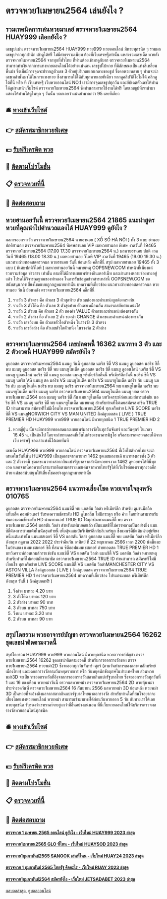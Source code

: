 # ตรวจหวย1เมษายน2564 เล่นยังไง ?
## รวมเทคนิคการเล่นหวยมาเลย์ ตรวจหวย1เมษายน2564 HUAY999 เลือกยังไง ?
เลขธูปแม่น ตรวจหวย1เมษายน2564 HUAY999 หวย999 หวยออนไลน์ มีหวยทุกชนิด ๆ รวมผลเลขธูปจากทุกสำนัก เข้าดูได้ฟรี ไม่มีค่าธรรวมเนียม ต้องที่เว็บเศรษฐีเท่านั้น แหล่งรวมเลขเด็ด หวยดัง ตรวจหวย1เมษายน2564 จากทุกที่ทั่วไทย ที่ท่านต้องเข้ามาดูกับตา ตรวจหวย1เมษายน2564 สามารถทำเงินจากการแทงหวยออนไลน์ได้อย่างแน่นอน
เลขธูปใบ้หวย ที่มีลักษณะเป็นแท่งสี่เหลี่ยมพื้นผ้า ซึ่งเมื่อมีการจุดจะปรากฏตัวเลข 3 ตัวอยู่บริเวณแกนกลางของธูป ซึ่งคอหวยหลาย ๆ ท่านจะนำเลขเหล่านั้นมาใช้ในการแทงหวย ซึ่งสามารถใช้ได้กับทุกหวยเลยทีเดียว
หากดูคลิปวิดีโอไม่ได้ คลิกดู ได้ที่นี่ หรือ
ที่ เว็บเศรษฐี เว็บหวยออนไลน์ NO.1 เรามีการจุดเลขธูปทุกวัน และอัปเดตตัวเลขให้ท่านได้ดูผ่านหน้าเว็บไซต์ ตรวจหวย1เมษายน2564 ซึ่งท่านสามารถใช้งานได้ฟรี โดยเลขธูปที่เรานำมาแสดงให้ท่านได้ดูในทุก ๆ วันนั้น บอกเลยว่าแม่นยำมากกว่า 95 เลยทีเดียว

## 🛎 [ทางเข้าเว็บไซต์](https://bit.ly/3BG5bNw)
## 👉 [สมัครสมาชิกหวยพิเศษ](https://bit.ly/3BG5bNw)
## 💵 [รับฟรีเครดิต หวย](https://bit.ly/3C3mvgS)
## 👑 [ติดตามโปรโมชั่น](https://bit.ly/3C3mvgS)
## 📋 [ตรวจหวยที่นี้](https://bit.ly/3C3mvgS)
## 📱 [ติดต่อสอบถาม](https://bit.ly/3C3mvgS)

## หวยฮานอยวันนี้ ตรวจหวย1เมษายน2564 21865 แนะนำสูตรหวยที่คุณนำไปคำนวณเองได้ HUAY999 ดูยังไง ?
ผลการออกรางวัล ตรวจหวย1เมษายน2564 หวยฮานอย ( XỔ SỐ HÀ NỘI ) ทั้ง 3 แบบ ฮานอย ปกติฮานอย ตรวจหวย1เมษายน2564 พิเศษฮานอย VIP
ผลหวยฮานอย พิเศษ งวดวันที่ 19465 ตรวจหวย1เมษายน2564 (17.00 17.30 ตรวจหวย1เมษายน2564 น.)
ผลหวยฮานอย ปกติ งวดวันที่ 19465 (18.00 18.30 น.)
ผลหวยฮานอย วีไอพี VIP งวดวันที่ 19465 (19.00 19.30 น.)
 แนวทางถ่ายทอดสดตรวจผล หวยฮานอย วันนี้ ย้อนหลัง คลิ๊กที่นี่ 
สรุป ผลหวยฮานอย 19465 ทั้ง 3 แบบ ( พิเศษปกติวีไอพี ) ผลหวยฮานอยวันนี้
หมายเหตุ OOPSNEW.COM ทำหน้าที่เพียงแค่รวบรวมข้อมูล ข่าวสาร เท่านั้น ตามที่ได้มีการเผยแพร่ทางอินเตอร์เน็ท และผ่านทางหลายช่องทางอยู่แล้ว โปรดใช้วิจารณญาณของท่านเอง ในการรับข้อมูลข่าวสารเหล่านี้ OOPSNEW.COM ขอสนับสนุนการเสี่ยงโชคแบบถูกกฎหมายเท่านั้น
บทความที่เกี่ยวข้อง
แนวทางถ่ายทอดสดตรวจผล หวยฮานอย วันนี้ ย้อนหลัง ตรวจหวย1เมษายน2564 คลิ๊กที่นี่
1. รางวัล 3 ตัวตรง คือ ตัวเลข 3 ตัวสุดท้าย ตัวเลขต้องและตำแหน่งถูกต้องตรงกัน
2. รางวัล 3 ตัวโต๊ด คือ ตัวเลข 3 ตัวสุดท้าย ตัวเลขเหมือนกัน สามารถสลับตำแหน่งได้
3. รางวัล 2 ตัวบน คือ ตัวเลข 2 ตัว ของค่า VALUE ตัวเลขและตำแหน่งต้องตรงกัน
4. รางวัล 2 ตัวล่าง คือ ตัวเลข 2 ตัว ของค่า CHANGE ตัวเลขและตำแหน่งต้องตรงกัน
5. รางวัล เลขวิ่งบน คือ ตัวเลขตัวใดตัวหนึ่ง ในรางวัล 3 ตัวตรง
6. รางวัล เลขวิ่งล่าง คือ ตัวเลขตัวใดตัวหนึ่ง ในรางวัล 2 ตัวล่าง

## ตรวจหวย1เมษายน2564 เลขปลดหนี้ 16362 แนวทาง 3 ตัว และ 2 ตัวงวดนี้ HUAY999 สมัครยังไง ?
ดูบอลสด ตรวจหวย1เมษายน2564 แมนยู วันนี้ ดูบอลสด นอริช ซิตี้ VS แมนยู ดูบอลสด นอริช ซิตี้ พบ แมนยู ดูบอลสด นอริช ซิตี้ พบ แมนยูไนเต็ด ดูบอลสด นอริช ซิตี้ แมนยู ดูออนไลน์ นอริช ซิตี้ VS แมนยู ดูออนไลน์ นอริช ซิตี้ แมนยู บอลสด แมนยู พรีเมียร์ลีกคืนนี้ พรีเมียร์ลีกวันนี้ นอริช ซิตี้ VS แมนยู นอริช VS แมนยู สด นอริช VS แมนยูไนเต็ด นอริช VS แมนฯยูไนเต็ด นอริช กับ แมนยู นอริช กับ แมนยูไนเต็ด นอริช พบ แมนยู นอริช ตรวจหวย1เมษายน2564 พบ แมนยูไนเต็ด นอริช พบ แมนฯยูไนเต็ด นอริช แมนยู นอริช ตรวจหวย1เมษายน2564 แมนยูไนเต็ด แมนยู บอล ตรวจหวย1เมษายน2564 บอล แมนยู
นอริช ซิตี้ กับ แมนฯยูไนเต็ด
บทวิเคราะห์ก่อนเกมส์การแข่งขัน นอริช ซิตี้ VS แมนยู
นอริช ซิตี้ พบ แมนฯยูไนเต็ด
หมายเหตุ สำหรับท่านที่ไม่เคยสมัครสมาชิค TRUE ID ท่านสามารถ สมัครฟรีไม่มีเงื่อนไข ตรวจหวย1เมษายน2564 ทุกเครือข่าย
LIVE SCORE นอริช ซิตี้ VS แมนยูNORWICH CITY VS MAN UNITED
ลิงค์ดูบอลสด ( LIVE )
 TRUE PREMIER HD HUAY999 หวย999 หวยออนไลน์ มีหวยทุกชนิด 1 
 TRUE PREMIER HD 2 
1. หวยญี่ปุ่น นั้นจะมีการถ่ายทอดสดและเผยแพร่ผลรางวัลในทุกวันจันทร์ และวันศุกร์ ในเวลา 16.45 น. เป็นต้นไป โดยจะถ่ายทอดสดที่เว็บไซต์ของธนาคารมิซูโฮ หรือสามารถตรวจสอบได้จากเว็บ เศรษฐี ของเราแห่งนี้ได้เลยทันที

เลขเด็ด HUAY999 หวย999 หวยออนไลน์ ตรวจหวย1เมษายน2564 ที่เว็บไซต์หวยไทยจะนำเสนอในวันนี้นั้น HUAY999 เป็นชุดเลขจากหวยทร 1462 ชุดเลขผลงานดี แนวทางเลขทั้ง 3 ตัว และ 2 ตัวงวดนี้ ชุดเลขแนวทางสลากกินแบ่งรัฐบาลจากสำนักหวยทรงวด 1462 ดูหวยทรได้ที่นี่ทุกงวด นอกจากนี้คอหวยยังสามารถติดตามตารางเลขเด่นจากหวยไทยรัฐได้ที่เว็บไซต์ของเราทุกงวดอีกด้วย แต่ขอสนับสนุนใฟ้เสี่ยงโชคอย่างถูกกฎหมายเท่านั้น

## ตรวจหวย1เมษายน2564 แนวทางเสี่ยงโชค หวยเจาะใจลุงหวัง 010765
ดูบอลสด ตรวจหวย1เมษายน2564 แมนซิตี้ พบ แอสตัน วิลล่า พรีเมียร์ลีก สำหรับ ดูผ่านมือถือ แท็บเล็ต คอมพิวเตอร์ รับรองความชัดระดับ HD ดูไหลลื่น ไม่มีกระตุก หรือ ค้าง โดยท่านสามารถรับชมความคมชัดระดับ HD ผ่านทางแอป TRUE ID ได้ทุกช่องทางแมนซิตี้ พบ ตรวจหวย1เมษายน2564 แอสตัน วิลล่า สำหรับแฟนบอลแล้ว เป็นแมตช์ที่ไม่ควรพลาดเป็นอย่างยิ่ง แมนซิตี้ต้องการสามแต้มในนัดสุดท้ายนี้ เพื่อลุ้นแชมป์พรีเมียร์ลีกกับลิเวอร์พูล ซึ่งแมนซิตี้มีแต้มนำอยู่เพียงหนึ่งแต้มเท่านั้น
แมนเชสเตอร์ ซิตี้ VS แอสตัน วิลล่า
ดูบอลสด แมนซิตี้ พบ แอสตัน วิลล่า พรีเมียร์ลีก อังกฤษ ฤดูกาล 2022 2022 ประจำคืนวัน อาทิตย์ ที่ 22 พฤษภาคม 2566 เวลา 2200 นัดนี้แตะในบ้านของ แมนเชสเตอร์ ซิตี้ ที่สนาม ซิตีออฟแมนเชสเตอร์ ถ่ายทอดสด TRUE PREMIER HD 1
บทวิเคราะห์ก่อนเกมส์การแข่งขัน แมนซิตี้ VS แอสตัน วิลล่า
แมนซิตี้ VS แอสตัน วิลล่า
หมายเหตุ สำหรับท่านที่ไม่เคยสมัครสมาชิค ตรวจหวย1เมษายน2564 TRUE ID ท่านสามารถ สมัครฟรีไม่มีเงื่อนไข ทุกเครือข่าย
LIVE SCORE แมนซิตี้ VS แอสตัน วิลล่าMANCHESTER CITY VS ASTON VILLA
ลิงค์ดูบอลสด ( LIVE )
 ลิงค์ดูบอลสด ตรวจหวย1เมษายน2564 
 TRUE PREMIER HD 1 ตรวจหวย1เมษายน2564 
บทความที่เกี่ยวข้อง
โปรแกรมบอล พรีเมียร์ลีก อังกฤษ วันนี้ ( ลิงค์ดูบอลฟรี )
1. วิ่งล่าง บาทละ 4.20 บาท
2. 3 ตัวโต๊ด บาทละ 120 บาท
3. 2 ตัวล่าง บาทละ 90 บาท
4. 3 ตัวบน บาทละ 750 บาท
5. วิ่งบน บาทละ 3.20 บาท
6. 2 ตัวบน บาทละ 90 บาท

## สรุปโดยรวม หวยอาจารย์บัญชา ตรวจหวย1เมษายน2564 16262 ชุดเลขน่าติดตามงวดนี้
สรุปโดยรวม HUAY999 หวย999 หวยออนไลน์ มีหวยทุกชนิด หวยอาจารย์บัญชา ตรวจหวย1เมษายน2564 16262 ชุดเลขน่าติดตามงวดนี้ สำหรับการออกรางวัลของ ตรวจหวย1เมษายน2564 หวยพม่า2D ซึ่งจะออกทุกวันจันทร์-ศุกร์ (ตามวันทำการของตลาดหลักทรัพย์เมืองไทย) และงดออกรางวัลตามวันหยุดราชการ หรือ วันหยุดนักขัตฤกษ์ในประเทศไทย ส่วนหวยพม่า3D จะเป็นการออกรางวัลที่อิงจากการออกรางวัลสลากกินแบ่งรัฐบาลไทย ซึ่งจะออกรางวัลทุกวันที่ 1 และ 16 ของเดือน
หวยพม่าวันนี้ ตรวจผลหวยพม่า ตรวจหวย1เมษายน2564 2D หวยหุ้นพม่า ประจำงวดวันที่ ตรวจหวย1เมษายน2564 16 กันยายน 2566
ผลหวยพม่า 3D ย้อนหลัง
หวยพม่า 3D เป็นหวยที่จะอ้างอิงผลจากสลากกินแบ่งรัฐบาลไทยมาออกรางวัล สำหรับท่านใดที่สนใจอยากจะเสี่ยงโชคแทงหวยออนไลน์ หวยพม่า สามารถเข้ามาแทงได้ก่อนวันหวยออก 5 วัน กับทางเราได้เลย หวยทุกชนิด รับรองว่าเรทราคา่จายสูงกว่าที่อื่นอย่างแน่นอน ที่นี่เว็บหวยออนไลน์ให้บริการตรวจผลรางวัลหวยออนไลน์ทุกชนิด

## 🛎 [ทางเข้าเว็บไซต์](https://bit.ly/3BG5bNw)
## 👉 [สมัครสมาชิกหวยพิเศษ](https://bit.ly/3BG5bNw)
## 💵 [รับฟรีเครดิต หวย](https://bit.ly/3C3mvgS)
## 👑 [ติดตามโปรโมชั่น](https://bit.ly/3C3mvgS)
## 📋 [ตรวจหวยที่นี้](https://bit.ly/3C3mvgS)
## 📱 [ติดต่อสอบถาม](https://bit.ly/3C3mvgS)

#### [ตรวจหวย 1 เมษายน 2565 ออนไลน์ ดูยังไง - เว็บใหม่ HUAY999 2023 ล่าสุด](https://atom.io/themes/ตรวจหวย%201%20เมษายน%202565%20ออนไลน์%20ดูยังไง%20-%20เว็บใหม่%20huay999%202023%20ล่าสุด)
#### [ตรวจหวย1เมษายน2565 GLO ที่ไหน - เว็บใหม่ HUAYSOD 2023 ล่าสุด](https://atom.io/themes/ตรวจหวย1เมษายน2565%20glo%20ที่ไหน%20-%20เว็บใหม่%20huaysod%202023%20ล่าสุด)
#### [ตรวจหวย1กุมภาพันธ์2565 SANOOK เล่นที่ไหน - เว็บใหม่ HUAY24 2023 ล่าสุด](https://atom.io/themes/ตรวจหวย1กุมภาพันธ์2565%20sanook%20เล่นที่ไหน%20-%20เว็บใหม่%20huay24%202023%20ล่าสุด)
#### [ตรวจหวย 1 กุมภาพันธ์ 2565 ไทยรัฐ คืออะไร - เว็บใหม่ RUAY 2023 ล่าสุด](https://atom.io/themes/ตรวจหวย%201%20กุมภาพันธ์%202565%20ไทยรัฐ%20คืออะไร%20-%20เว็บใหม่%20ruay%202023%20ล่าสุด)
#### [ตรวจหวย1กุมภาพันธ์2564 สมัครยังไง - เว็บใหม่ JETSADABET 2023 ล่าสุด](https://atom.io/themes/ตรวจหวย1กุมภาพันธ์2564%20สมัครยังไง%20-%20เว็บใหม่%20jetsadabet%202023%20ล่าสุด)

[ผลบอลล่าสุด](https://siamsport.tv "ผลบอลล่าสุด"), [ดูบอลออนไลน์](https://siamsport.tv/ดูบอลสด "ดูบอลออนไลน์")